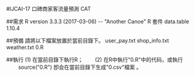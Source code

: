 #IJCAI-17 口碑商家客流量預測
CAT

##需求
R version 3.3.3 (2017-03-06) -- "Another Canoe"
R 套件 data.table 1.10.4

##預備
請將以下檔案放置於當前目錄下。
    user_pay.txt
    shop_info.txt
    weather.txt
    0.R

##執行
    (1) 在當前目錄下執行R；
　　(2) 在R中執行"0.R"中的代码，或執行
　　    source("0.R")
卽会在當前目錄下生成"0.csv"檔案 。
